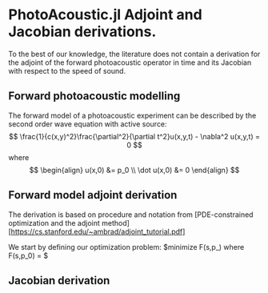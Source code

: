 # PhotoAcoustic.jl Adjoint and Jacobian derivations. 

To the best of our knowledge, the literature does not contain a derivation for the adjoint of the forward photoacoustic operator in time and its Jacobian with respect to the speed of sound. 
## Forward photoacoustic modelling
The forward model of a photoacoustic experiment can be described by the second order wave equation with active source:
$$
\frac{1}{c(x,y)^2}\frac{\partial^2}{\partial t^2}u(x,y,t) - \nabla^2 u(x,y,t) = 0
$$
where
$$ 
\begin{align}
u(x,0) &= p_0 \\
\dot u(x,0) &= 0
\end{align}
$$

## Forward model adjoint derivation
The derivation is based on procedure and notation from [PDE-constrained optimization and the adjoint method][https://cs.stanford.edu/~ambrad/adjoint_tutorial.pdf]

We start by defining our optimization problem:
$minimize F(s,p_) where F(s,p_0) = $



## Jacobian derivation


